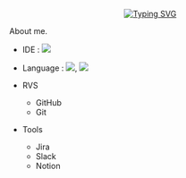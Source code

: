 <div align="center">

[![Typing SVG](https://readme-typing-svg.herokuapp.com/?color=6796e5&lines=hi,+i'm+AOSdeveloper&font=Dancing+Script&size=50&center=true&vCenter=true&width=600&height=80)](https://git.io/typing-svg)
<!--font: https://fonts.google.com/specimen/Redressed   Redressed,Festive -->

</div>

<div align="left"
# 안드로이드 Native 개발자 Big-Jeon입니다!

## About me.

* IDE : <img src="https://img.shields.io/badge/Android Studio-34A853?style=flat-square&logo=ANDROID&logoColor=green"/>
     
* Language : <img src="https://img.shields.io/badge/JAVA-FC390E?style=flat-square&logo=Eclipse IDE&logoColor=#FC390E"/>, <img src="https://img.shields.io/badge/Kotlin-7F52FF?style=flat-square&logo=Eclipse IDE&logoColor=#7F52FF"/>
     
* RVS
   * GitHub
   * Git
     
* Tools
   * Jira
   * Slack
   * Notion
</div>
